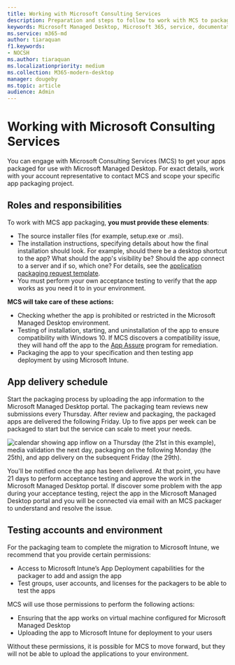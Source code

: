 ```yaml
---
title: Working with Microsoft Consulting Services
description: Preparation and steps to follow to work with MCS to package your apps
keywords: Microsoft Managed Desktop, Microsoft 365, service, documentation
ms.service: m365-md
author: tiaraquan
f1.keywords:
- NOCSH
ms.author: tiaraquan
ms.localizationpriority: medium
ms.collection: M365-modern-desktop
manager: dougeby
ms.topic: article
audience: Admin
---
```


# Working with Microsoft Consulting Services

You can engage with Microsoft Consulting Services (MCS) to get your apps packaged for use with Microsoft Managed Desktop. For exact details, work with your account representative to contact MCS and scope your specific app packaging project.

## Roles and responsibilities

To work with MCS app packaging, **you must provide these elements**:

- The source installer files (for example, setup.exe or .msi).
- The installation instructions, specifying details about how the final installation should look. For example, should there be a desktop shortcut to the app? What should the app's visibility be? Should the app connect to a server and if so, which one? For details, see the [application packaging request template](https://github.com/MicrosoftDocs/microsoft-365-docs/raw/public/microsoft-365/managed-desktop/get-ready/downloads/app-packaging-template.docx).
- You must perform your own acceptance testing to verify that the app works as you need it to in your environment.

**MCS will take care of these actions:**

- Checking whether the app is prohibited or restricted in the Microsoft Managed Desktop environment.
- Testing of installation, starting, and uninstallation of the app to ensure compatibility with Windows 10. If MCS discovers a compatibility issue, they will hand off the app to the [App Assure](/fasttrack/products-and-capabilities#app-assure) program for remediation.
- Packaging the app to your specification and then testing app deployment by using Microsoft Intune.

## App delivery schedule

Start the packaging process by uploading the app information to the Microsoft Managed Desktop portal. The packaging team reviews new submissions every Thursday. After review and packaging, the packaged apps are delivered the following Friday. Up to five apps per week can be packaged to start but the service can scale to meet your needs.

![calendar showing app inflow on a Thursday (the 21st in this example), media validation the next day, packaging on the following Monday (the 25th), and app delivery on the subsequent Friday (the 29th).](../../media/MCS-cal.png)

You'll be notified once the app has been delivered. At that point, you have 21 days to perform acceptance testing and approve the work in the Microsoft Managed Desktop portal. If discover some problem with the app during your acceptance testing, reject the app in the Microsoft Managed Desktop portal and you will be connected via email with an MCS packager to understand and resolve the issue.

## Testing accounts and environment

For the packaging team to complete the migration to Microsoft Intune, we recommend that you provide certain permissions:

- Access to Microsoft Intune’s App Deployment capabilities for the packager to add and assign the app
- Test groups, user accounts, and licenses for the packagers to be able to test the apps

MCS will use those permissions to perform the following actions:

- Ensuring that the app works on virtual machine configured for Microsoft Managed Desktop
- Uploading the app to Microsoft Intune for deployment to your users

Without these permissions, it is possible for MCS to move forward, but they will not be able to upload the applications to your environment.

